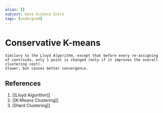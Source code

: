```yaml
---
alias: []
subject: Data Science Intro
tags: [undergrad]
---
```

# Conservative K-means

```ad-note
Similary to the Lloyd Algorithm, except that before every re-assigning of centroids, only 1 point is changed (only if it improves the overall clustering cost).
Slower, but causes better convergence.
```

## References
1. [[Lloyd Algorithm]]
2. [[K-Means Clustering]]
3. [[Hard Clustering]]